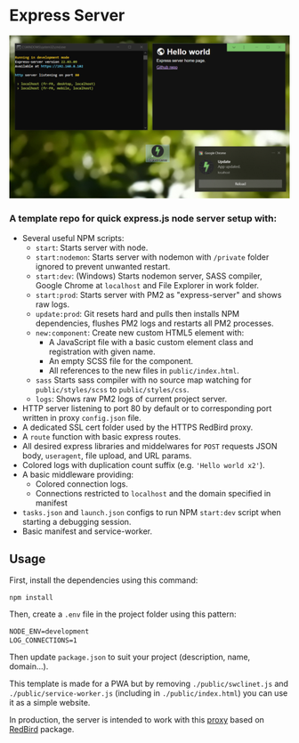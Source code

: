 # Express Server

![Screenshot](public/img/screenchot.png)

### A template repo for quick express.js node server setup with:

-   Several useful NPM scripts:
    -   `start`: Starts server with node.
    -   `start:nodemon`: Starts server with nodemon with `/private` folder ignored to prevent unwanted restart.
    -   `start:dev`: (Windows) Starts nodemon server, SASS compiler, Google Chrome at `localhost` and File Explorer in work folder.
    -   `start:prod`: Starts server with PM2 as "express-server" and shows raw logs.
    -   `update:prod`: Git resets hard and pulls then installs NPM dependencies, flushes PM2 logs and restarts all PM2 processes.
    -   `new:component`: Create new custom HTML5 element with:
        -   A JavaScript file with a basic custom  element class and registration with given name.
        -   An empty SCSS file for the component.
        -   All references to the new files in `public/index.html`.
    -   `sass` Starts sass compiler with no source map watching for `public/styles/scss` to `public/styles/css`.
    -   `logs`: Shows raw PM2 logs of current project server.
-   HTTP server listening to port 80 by default or to corresponding port written in proxy `config.json` file.
-   A dedicated SSL cert folder used by the HTTPS RedBird proxy.
-   A `route` function with basic express routes.
-   All desired express libraries and middelwares for `POST` requests JSON body, `useragent`, file upload, and URL params.
-   Colored logs with duplication count suffix (e.g. `'Hello world x2'`).
-   A basic middleware providing:
    -   Colored connection logs.
    -   Connections restricted to `localhost` and the domain specified in manifest
-   `tasks.json` and `launch.json` configs to run NPM `start:dev` script when starting a debugging session.
-   Basic manifest and service-worker.

## Usage

First, install the dependencies using this command:

    npm install

Then, create a `.env` file in the project folder using this pattern:

    NODE_ENV=development
    LOG_CONNECTIONS=1

Then update `package.json` to suit your project (description, name, domain...).

This template is made for a PWA but by removing `./public/swclinet.js` and `./public/service-worker.js` (including in `./public/index.html`) you can use it as a simple website.

In production, the server is intended to work with this [proxy](https://github.com/Iconejey/proxy) based on [RedBird](https://www.npmjs.com/package/redbird) package.
